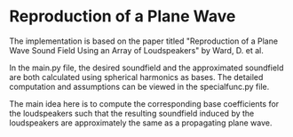 # Reproduction of a Plane Wave

The implementation is based on the paper titled "Reproduction of a Plane Wave Sound Field Using an Array of Loudspeakers" by Ward, D. et al.

In the main.py file, the desired soundfield and the approximated soundfield are both calculated using spherical harmonics as bases. The detailed computation and assumptions can be viewed in the specialfunc.py file.

The main idea here is to compute the corresponding base coefficients for the loudspeakers such that the resulting soundfield induced by the loudspeakers are approximately the same as a propagating plane wave.
